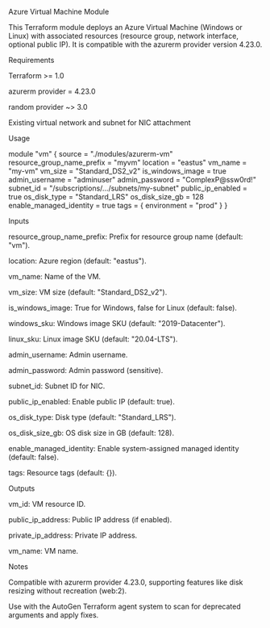 Azure Virtual Machine Module

This Terraform module deploys an Azure Virtual Machine (Windows or Linux) with associated resources (resource group, network interface, optional public IP). It is compatible with the azurerm provider version 4.23.0.

Requirements





Terraform >= 1.0



azurerm provider = 4.23.0



random provider ~> 3.0



Existing virtual network and subnet for NIC attachment

Usage

module "vm" {
  source  = "./modules/azurerm-vm"
  resource_group_name_prefix = "myvm"
  location                  = "eastus"
  vm_name                   = "my-vm"
  vm_size                   = "Standard_DS2_v2"
  is_windows_image          = true
  admin_username            = "adminuser"
  admin_password            = "ComplexP@ssw0rd!"
  subnet_id                 = "/subscriptions/.../subnets/my-subnet"
  public_ip_enabled         = true
  os_disk_type              = "Standard_LRS"
  os_disk_size_gb           = 128
  enable_managed_identity   = true
  tags                      = { environment = "prod" }
}

Inputs





resource_group_name_prefix: Prefix for resource group name (default: "vm").



location: Azure region (default: "eastus").



vm_name: Name of the VM.



vm_size: VM size (default: "Standard_DS2_v2").



is_windows_image: True for Windows, false for Linux (default: false).



windows_sku: Windows image SKU (default: "2019-Datacenter").



linux_sku: Linux image SKU (default: "20.04-LTS").



admin_username: Admin username.



admin_password: Admin password (sensitive).



subnet_id: Subnet ID for NIC.



public_ip_enabled: Enable public IP (default: true).



os_disk_type: Disk type (default: "Standard_LRS").



os_disk_size_gb: OS disk size in GB (default: 128).



enable_managed_identity: Enable system-assigned managed identity (default: false).



tags: Resource tags (default: {}).

Outputs





vm_id: VM resource ID.



public_ip_address: Public IP address (if enabled).



private_ip_address: Private IP address.



vm_name: VM name.

Notes





Compatible with azurerm provider 4.23.0, supporting features like disk resizing without recreation (web:2).



Use with the AutoGen Terraform agent system to scan for deprecated arguments and apply fixes.
